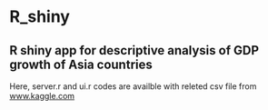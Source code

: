 # R_shiny
## R shiny app for descriptive analysis of GDP growth of Asia countries

Here, server.r and ui.r codes are availble with releted csv file from www.kaggle.com


